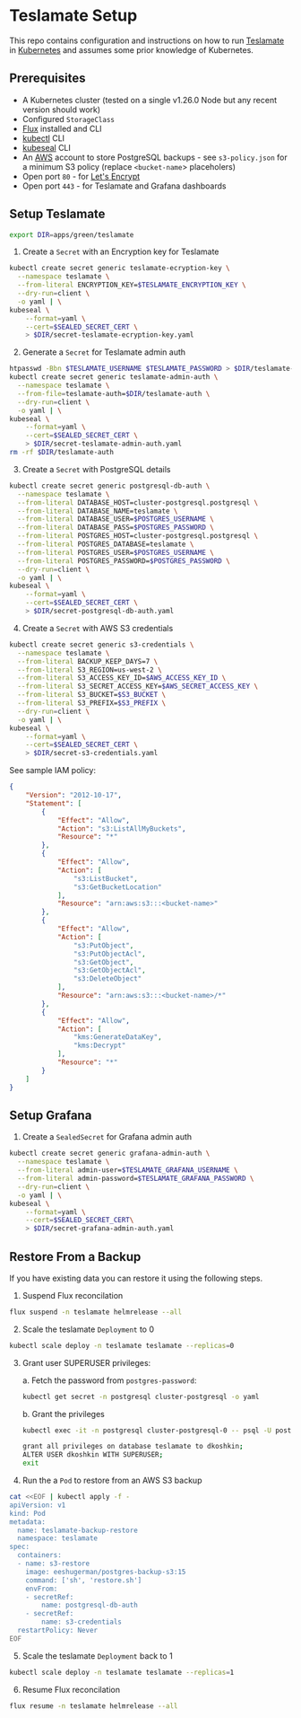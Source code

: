 # Teslamate Setup

This repo contains configuration and instructions on how to run [Teslamate](https://github.com/adriankumpf/teslamate) in [Kubernetes](https://kubernetes.io/) and assumes some prior knowledge of Kubernetes. 

## Prerequisites

* A Kubernetes cluster (tested on a single v1.26.0 Node but any recent version should work)
* Configured `StorageClass`
* [Flux](https://fluxcd.io/flux/get-started/) installed and CLI
* [kubectl](https://kubernetes.io/docs/tasks/tools/#kubectl) CLI
* [kubeseal](https://github.com/bitnami-labs/sealed-secrets) CLI
* An [AWS](https://aws.amazon.com/) account to store PostgreSQL backups - see `s3-policy.json` for a minimum S3 policy (replace `<bucket-name`> placeholers)
* Open port `80` - for [Let's Encrypt](https://letsencrypt.org/)
* Open port `443` - for Teslamate and Grafana dashboards

## Setup Teslamate

```bash
export DIR=apps/green/teslamate
```

1. Create a `Secret` with an Encryption key for Teslamate

```bash
kubectl create secret generic teslamate-ecryption-key \
  --namespace teslamate \
  --from-literal ENCRYPTION_KEY=$TESLAMATE_ENCRYPTION_KEY \
  --dry-run=client \
  -o yaml | \
kubeseal \
    --format=yaml \
    --cert=$SEALED_SECRET_CERT \
    > $DIR/secret-teslamate-ecryption-key.yaml
```

2. Generate a `Secret` for Teslamate admin auth

```bash
htpasswd -Bbn $TESLAMATE_USERNAME $TESLAMATE_PASSWORD > $DIR/teslamate-auth
kubectl create secret generic teslamate-admin-auth \
  --namespace teslamate \
  --from-file=teslamate-auth=$DIR/teslamate-auth \
  --dry-run=client \
  -o yaml | \
kubeseal \
    --format=yaml \
    --cert=$SEALED_SECRET_CERT \
    > $DIR/secret-teslamate-admin-auth.yaml
rm -rf $DIR/teslamate-auth
```

3. Create a `Secret` with PostgreSQL details

```bash
kubectl create secret generic postgresql-db-auth \
  --namespace teslamate \
  --from-literal DATABASE_HOST=cluster-postgresql.postgresql \
  --from-literal DATABASE_NAME=teslamate \
  --from-literal DATABASE_USER=$POSTGRES_USERNAME \
  --from-literal DATABASE_PASS=$POSTGRES_PASSWORD \
  --from-literal POSTGRES_HOST=cluster-postgresql.postgresql \
  --from-literal POSTGRES_DATABASE=teslamate \
  --from-literal POSTGRES_USER=$POSTGRES_USERNAME \
  --from-literal POSTGRES_PASSWORD=$POSTGRES_PASSWORD \
  --dry-run=client \
  -o yaml | \
kubeseal \
    --format=yaml \
    --cert=$SEALED_SECRET_CERT \
    > $DIR/secret-postgresql-db-auth.yaml
```

4. Create a `Secret` with AWS S3 credentials

```bash
kubectl create secret generic s3-credentials \
  --namespace teslamate \
  --from-literal BACKUP_KEEP_DAYS=7 \
  --from-literal S3_REGION=us-west-2 \
  --from-literal S3_ACCESS_KEY_ID=$AWS_ACCESS_KEY_ID \
  --from-literal S3_SECRET_ACCESS_KEY=$AWS_SECRET_ACCESS_KEY \
  --from-literal S3_BUCKET=$S3_BUCKET \
  --from-literal S3_PREFIX=$S3_PREFIX \
  --dry-run=client \
  -o yaml | \
kubeseal \
    --format=yaml \
    --cert=$SEALED_SECRET_CERT \
    > $DIR/secret-s3-credentials.yaml
```

See sample IAM policy:

```json
{
    "Version": "2012-10-17",
    "Statement": [
        {
            "Effect": "Allow",
            "Action": "s3:ListAllMyBuckets",
            "Resource": "*"
        },
        {
            "Effect": "Allow",
            "Action": [
                "s3:ListBucket",
                "s3:GetBucketLocation"
            ],
            "Resource": "arn:aws:s3:::<bucket-name>"
        },
        {
            "Effect": "Allow",
            "Action": [
                "s3:PutObject",
                "s3:PutObjectAcl",
                "s3:GetObject",
                "s3:GetObjectAcl",
                "s3:DeleteObject"
            ],
            "Resource": "arn:aws:s3:::<bucket-name>/*"
        },
        {
            "Effect": "Allow",
            "Action": [
                "kms:GenerateDataKey",
                "kms:Decrypt"
            ],
            "Resource": "*"
        }
    ]
}
```

## Setup Grafana

1. Create a `SealedSecret` for Grafana admin auth

```bash
kubectl create secret generic grafana-admin-auth \
  --namespace teslamate \
  --from-literal admin-user=$TESLAMATE_GRAFANA_USERNAME \
  --from-literal admin-password=$TESLAMATE_GRAFANA_PASSWORD \
  --dry-run=client \
  -o yaml | \
kubeseal \
    --format=yaml \
    --cert=$SEALED_SECRET_CERT\
    > $DIR/secret-grafana-admin-auth.yaml
```

## Restore From a Backup

If you have existing data you can restore it using the following steps.

1. Suspend Flux reconcilation

```bash
flux suspend -n teslamate helmrelease --all
```

2. Scale the teslamate `Deployment` to 0

```bash
kubectl scale deploy -n teslamate teslamate --replicas=0
```

3. Grant user SUPERUSER privileges: 

    a. Fetch the password from `postgres-password`:
    ```bash
    kubectl get secret -n postgresql cluster-postgresql -o yaml
    ```

    b. Grant the privileges
    ```bash
    kubectl exec -it -n postgresql cluster-postgresql-0 -- psql -U postgres -d teslamate
    
    grant all privileges on database teslamate to dkoshkin;
    ALTER USER dkoshkin WITH SUPERUSER;
    exit
    ```

4. Run the a `Pod` to restore from an AWS S3 backup

```bash
cat <<EOF | kubectl apply -f -
apiVersion: v1
kind: Pod
metadata:
  name: teslamate-backup-restore
  namespace: teslamate
spec:
  containers:
  - name: s3-restore
    image: eeshugerman/postgres-backup-s3:15
    command: ['sh', 'restore.sh']
    envFrom:
    - secretRef:
        name: postgresql-db-auth
    - secretRef:
        name: s3-credentials
  restartPolicy: Never
EOF
``` 

5. Scale the teslamate `Deployment` back to 1

```bash
kubectl scale deploy -n teslamate teslamate --replicas=1
```

6. Resume Flux reconcilation

```bash
flux resume -n teslamate helmrelease --all
```

